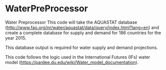 # WaterPreProcessor
Water Preprocessor 
This code will take the AQUASTAT database (http://www.fao.org/nr/water/aquastat/data/query/index.html?lang=en) and create a complete database for supply and demand for 186 countries for the year 2015.

This database output is required for water supply and demand projections. 

This code follows the logic used in the International Futures (IFs) water model (https://pardee.du.edu/wiki/Water_model_documentation).
